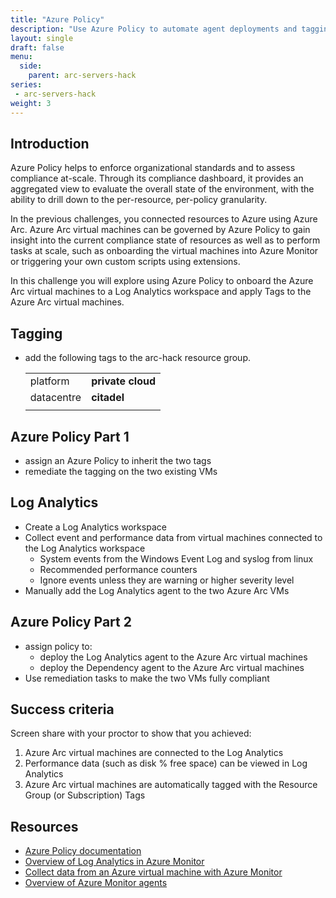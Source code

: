 ```yaml
---
title: "Azure Policy"
description: "Use Azure Policy to automate agent deployments and tagging for your Azure Arc Virtual Machines."
layout: single
draft: false
menu:
  side:
    parent: arc-servers-hack
series:
 - arc-servers-hack
weight: 3
---
```


## Introduction

Azure Policy helps to enforce organizational standards and to assess compliance at-scale. Through its compliance dashboard, it provides an aggregated view to evaluate the overall state of the environment, with the ability to drill down to the per-resource, per-policy granularity.

In the previous challenges, you connected resources to Azure using Azure Arc. Azure Arc virtual machines can be governed by Azure Policy to gain insight into the current compliance state of resources as well as to perform tasks at scale, such as onboarding the virtual machines into Azure Monitor or triggering your own custom scripts using extensions.

In this challenge you will explore using Azure Policy to onboard the Azure Arc virtual machines to a Log Analytics workspace and apply Tags to the Azure Arc virtual machines.

## Tagging

* add the following tags to the arc-hack resource group.

    | | |
    |---|---|
    | platform | **private cloud** |
    | datacentre | **citadel** |
    | | |

## Azure Policy Part 1

* assign an Azure Policy to inherit the two tags
* remediate the tagging on the two existing VMs

## Log Analytics

* Create a Log Analytics workspace
* Collect event and performance data from virtual machines connected to the Log Analytics workspace
  * System events from the Windows Event Log and syslog from linux
  * Recommended performance counters
  * Ignore events unless they are warning or higher severity level
* Manually add the Log Analytics agent to the two Azure Arc VMs

## Azure Policy Part 2

* assign policy to:
  * deploy the Log Analytics agent to the Azure Arc virtual machines
  * deploy the Dependency agent to the Azure Arc virtual machines
* Use remediation tasks to make the two VMs fully compliant

## Success criteria

Screen share with your proctor to show that you achieved:

1. Azure Arc virtual machines are connected to the Log Analytics
1. Performance data (such as disk % free space) can be viewed in Log Analytics
1. Azure Arc virtual machines are automatically tagged with the Resource Group (or Subscription) Tags

## Resources

* [Azure Policy documentation](https://docs.microsoft.com/en-us/azure/governance/policy/)
* [Overview of Log Analytics in Azure Monitor](https://docs.microsoft.com/en-us/azure/azure-monitor/logs/log-analytics-overview)
* [Collect data from an Azure virtual machine with Azure Monitor](https://docs.microsoft.com/en-us/azure/azure-monitor/vm/quick-collect-azurevm)
* [Overview of Azure Monitor agents](https://docs.microsoft.com/en-us/azure/azure-monitor/agents/agents-overview)
